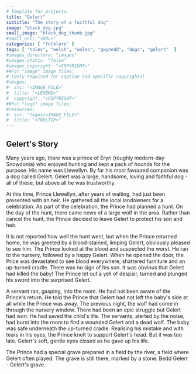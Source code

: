 ```yaml
---
# Template for projects.
title: "Gelert"
subtitle: "The story of a faithful dog"
image: "black_dog.jpg"
small_image: "black_dog_thumb.jpg"
#small_url: "<URL>"
categories: [ "folklore" ]
tags: [ "tales", "welsh", "wales", "gwynedd", "dogs", "gelert"  ]
#images_directory; "images"
#images_static: "false"
#images_copyright: "<COPYRIGHT>"
##For "image" image files:
# (Only required for caption and specific copyrights)
#images:
#- src: "<IMAGE_FILE>"
#  title: "<LEGEND>"
#  copyright: "<COPYRIGHT>"
##For "logo" image files:
#resources:
#- src: "logos/<IMAGE_FILE>"
#  title: "<TOOLTIP>"
---
```


## Gelert's Story

Many years ago, there was a prince of Eryri (roughly modern-day Snowdonia) who enjoyed hunting and kept a pack of hounds for the purpose. His name was Llewellyn. By far his most favoured companion was a dog called Gelert. Gelert was a large, handsome, loving and faithful dog - all of these, but above all he was trustworthy.
&nbsp; 


At this time, Prince Llewellyn, after years of waiting, had just been presented with an heir. He gathered all the local landowners for a celebration. As part of the celebration, the Prince had planned a hunt. On the day of the hunt,    there came news of a large wolf in the area. Rather than cancel the hunt, the Prince decided to leave Gelert to protect his son and heir.
&nbsp;


It is not reported how well the hunt went, but when the Prince returned home, he was greeted by a blood-stained, limping Gelert, obviously pleased to see him. The Prince looked at the blood and suspected the worst. He ran to the nursery, followed by a happy Gelert. When he opened the door, the Price was devastated to see blood everywhere, shattered furniture and an up-turned cradle. There was no sign of his son. It was obvious that Gelert had killed the baby! The Prince let out a yell of despair, turned and plunged his sword into the surprised Gelert. 
&nbsp;


A servant ran, gasping, into the room. He had not been aware of the Prince's return. He told the Prince that Gelert had not left the baby's side at all while the Prince was away. The previous night, the wolf had come in through the nursery window. There had been an epic struggle but Gelert had won. He had saved the child's life. The servants, alerted by the noise, had burst into the room to find a wounded Gelert and a dead wolf. The baby was safe underneath the up-turned cradle. Realising his mistake and with tears in his eyes, the Prince knelt to support Gelert's head. But it was too late. Gelert's soft, gentle eyes closed as he gave up his life.
&nbsp;


The Prince had a special grave prepared in a field by the river, a field where Gelert often played. The grave is still there, marked by a stone. Bedd Gelert - Gelert's grave.